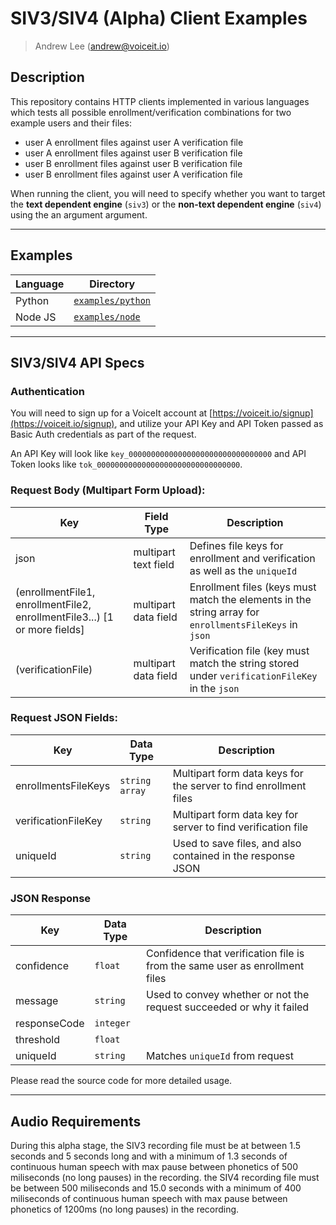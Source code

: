 # SIV3/SIV4 (Alpha) Client Examples
> Andrew Lee ([andrew@voiceit.io](mailto:andrew@voiceit.io))

## Description

This repository contains HTTP clients implemented in various languages which tests all possible enrollment/verification combinations for two example users and their files:

- user A enrollment files against user A verification file
- user A enrollment files against user B verification file
- user B enrollment files against user B verification file
- user B enrollment files against user A verification file

When running the client, you will need to specify whether you want to target the **text dependent engine** (`siv3`) or the **non-text dependent engine** (`siv4`) using the an argument argument.

---

## Examples

| Language | Directory |
| --- | --- |
| Python | [`examples/python`](examples/python) |
| Node JS | [`examples/node`](examples/node) |

---

## SIV3/SIV4 API Specs

### Authentication

You will need to sign up for a VoiceIt account at [https://voiceit.io/signup](https://voiceit.io/signup), and utilize your API Key and API Token passed as Basic Auth credentials as part of the request.

An API Key will look like `key_00000000000000000000000000000000` and API Token looks like `tok_00000000000000000000000000000000`.

### Request Body (Multipart Form Upload):

| Key | Field Type | Description |
| -- | -- | -- |
| json | multipart text field | Defines file keys for enrollment and verification as well as the `uniqueId` |
| (enrollmentFile1, enrollmentFile2, enrollmentFile3...) [1 or more fields] | multipart data field | Enrollment files (keys must match the elements in the string array for `enrollmentsFileKeys` in `json` |
| (verificationFile) | multipart data field | Verification file (key must match the string stored under `verificationFileKey` in the `json` |


### Request JSON Fields: 

| Key | Data Type | Description |
| -- | -- | -- |
| enrollmentsFileKeys | `string array` | Multipart form data keys for the server to find enrollment files |
| verificationFileKey | `string` | Multipart form data key for server to find verification file |
| uniqueId | `string` | Used to save files, and also contained in the response JSON |



### JSON Response

| Key | Data Type | Description |
| -- | -- | -- |
| confidence | `float` | Confidence that verification file is from the same user as enrollment files |
| message | `string` | Used to convey whether or not the request succeeded or why it failed |
| responseCode | `integer` | |
| threshold | `float` | |
| uniqueId | `string` | Matches `uniqueId` from request |

Please read the source code for more detailed usage.

---

## Audio Requirements

During this alpha stage, the SIV3 recording file must be at between 1.5 seconds and 5 seconds long and with a minimum of 1.3 seconds of continuous human speech with max pause between phonetics of 500 miliseconds (no long pauses) in the recording. the SIV4 recording file must be between 500 miliseconds and 15.0 seconds with a minimum of 400 miliseconds of continuous human speech with max pause between phonetics of 1200ms (no long pauses) in the recording.
